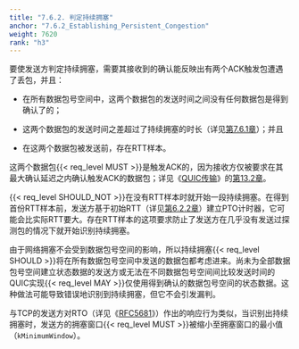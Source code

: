 ```yaml
---
title: "7.6.2. 判定持续拥塞"
anchor: "7.6.2_Establishing_Persistent_Congestion"
weight: 7620
rank: "h3"
---
```


要使发送方判定持续拥塞，需要其接收到的确认能反映出有两个ACK触发包遭遇了丢包，并且：

* 在所有数据包号空间中，这两个数据包的发送时间之间没有任何数据包是得到确认了的；

* 这两个数据包的发送时间之差超过了持续拥塞的时长（详见[第7.6.1章](#7.6.1_Duration)）；并且

* 在这两个数据包被发送前，存在RTT样本。

这两个数据包{{< req_level MUST >}}是触发ACK的，因为接收方仅被要求在其最大确认延迟之内确认触发ACK的数据包；详见《[QUIC传输](../RFC9000_Chinese_Simplified)》的[第13.2章](../RFC9000_Chinese_Simplified/#13.2_Generating_Acknowledgments)。

{{< req_level SHOULD_NOT >}}在没有RTT样本时就开始一段持续拥塞。在得到首份RTT样本前，发送方基于初始RTT（详见[第6.2.2章](#6.2.2_Handshakes_and_New_Paths)）建立PTO计时器，它可能会比实际RTT要大。存在RTT样本的这项要求防止了发送方在几乎没有发送过探测包的情况下就开始识别持续拥塞。

由于网络拥塞不会受到数据包号空间的影响，所以持续拥塞{{< req_level SHOULD >}}将在所有数据包号空间中发送的数据包都考虑进来。尚未为全部数据包号空间建立状态数据的发送方或无法在不同数据包号空间间比较发送时间的QUIC实现{{< req_level MAY >}}仅使用得到确认的数据包号空间的状态数据。这种做法可能导致错误地识别到持续拥塞，但它不会引发漏判。

与TCP的发送方对RTO（详见《[RFC5681](https://www.rfc-editor.org/info/rfc5681)》）作出的响应行为类似，当识别出持续拥塞时，发送方的拥塞窗口{{< req_level MUST >}}被缩小至拥塞窗口的最小值（`kMinimumWindow`）。
